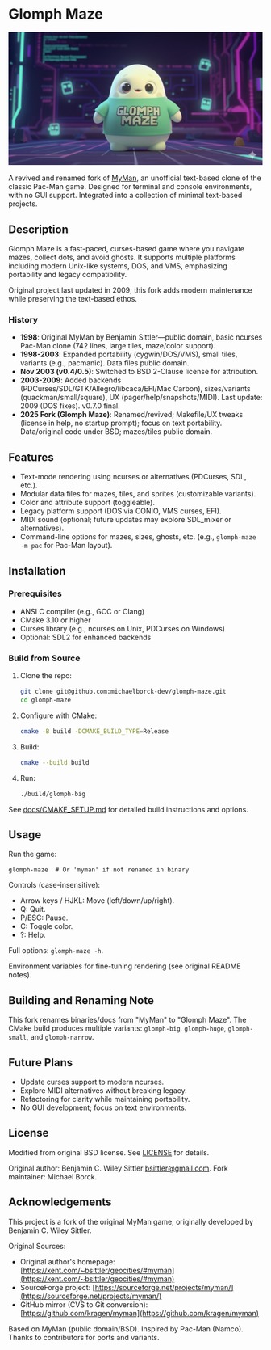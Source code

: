 # Glomph Maze

![Glomph Mascot](images/glomph-mascot.png)

A revived and renamed fork of [MyMan](http://myman.sourceforge.net/), an unofficial text-based clone of the classic Pac-Man game. Designed for terminal and console environments, with no GUI support. Integrated into a collection of minimal text-based projects.

## Description

Glomph Maze is a fast-paced, curses-based game where you navigate mazes, collect dots, and avoid ghosts. It supports multiple platforms including modern Unix-like systems, DOS, and VMS, emphasizing portability and legacy compatibility.

Original project last updated in 2009; this fork adds modern maintenance while preserving the text-based ethos.

### History
- **1998**: Original MyMan by Benjamin Sittler—public domain, basic ncurses Pac-Man clone (742 lines, large tiles, maze/color support).
- **1998-2003**: Expanded portability (cygwin/DOS/VMS), small tiles, variants (e.g., pacmanic). Data files public domain.
- **Nov 2003 (v0.4/0.5)**: Switched to BSD 2-Clause license for attribution.
- **2003-2009**: Added backends (PDCurses/SDL/GTK/Allegro/libcaca/EFI/Mac Carbon), sizes/variants (quackman/small/square), UX (pager/help/snapshots/MIDI). Last update: 2009 (DOS fixes). v0.7.0 final.
- **2025 Fork (Glomph Maze)**: Renamed/revived; Makefile/UX tweaks (license in help, no startup prompt); focus on text portability. Data/original code under BSD; mazes/tiles public domain.

## Features

- Text-mode rendering using ncurses or alternatives (PDCurses, SDL, etc.).
- Modular data files for mazes, tiles, and sprites (customizable variants).
- Color and attribute support (toggleable).
- Legacy platform support (DOS via CONIO, VMS curses, EFI).
- MIDI sound (optional; future updates may explore SDL_mixer or alternatives).
- Command-line options for mazes, sizes, ghosts, etc. (e.g., `glomph-maze -m pac` for Pac-Man layout).

## Installation

### Prerequisites
- ANSI C compiler (e.g., GCC or Clang)
- CMake 3.10 or higher
- Curses library (e.g., ncurses on Unix, PDCurses on Windows)
- Optional: SDL2 for enhanced backends

### Build from Source
1. Clone the repo:
   ```bash
   git clone git@github.com:michaelborck-dev/glomph-maze.git
   cd glomph-maze
   ```

2. Configure with CMake:
   ```bash
   cmake -B build -DCMAKE_BUILD_TYPE=Release
   ```

3. Build:
   ```bash
   cmake --build build
   ```

4. Run:
   ```bash
   ./build/glomph-big
   ```

See [docs/CMAKE_SETUP.md](docs/CMAKE_SETUP.md) for detailed build instructions and options.

## Usage

Run the game:
```
glomph-maze  # Or 'myman' if not renamed in binary
```

Controls (case-insensitive):
- Arrow keys / HJKL: Move (left/down/up/right).
- Q: Quit.
- P/ESC: Pause.
- C: Toggle color.
- ?: Help.

Full options: `glomph-maze -h`.

Environment variables for fine-tuning rendering (see original README notes).

## Building and Renaming Note

This fork renames binaries/docs from \"MyMan\" to \"Glomph Maze\". The CMake build produces multiple variants: `glomph-big`, `glomph-huge`, `glomph-small`, and `glomph-narrow`.

## Future Plans

- Update curses support to modern ncurses.
- Explore MIDI alternatives without breaking legacy.
- Refactoring for clarity while maintaining portability.
- No GUI development; focus on text environments.

## License

Modified from original BSD license. See [LICENSE](LICENSE) for details.

Original author: Benjamin C. Wiley Sittler <bsittler@gmail.com>. Fork maintainer: Michael Borck.

## Acknowledgements

This project is a fork of the original MyMan game, originally developed by Benjamin C. Wiley Sittler.

Original Sources:
- Original author's homepage: [https://xent.com/~bsittler/geocities/#myman](https://xent.com/~bsittler/geocities/#myman)
- SourceForge project: [https://sourceforge.net/projects/myman/](https://sourceforge.net/projects/myman/)
- GitHub mirror (CVS to Git conversion): [https://github.com/kragen/myman](https://github.com/kragen/myman)

Based on MyMan (public domain/BSD). Inspired by Pac-Man (Namco). Thanks to contributors for ports and variants.